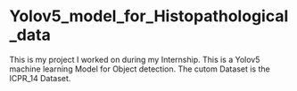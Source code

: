 # Yolov5_model_for_Histopathological_data
This is my project I worked on during my Internship. This is a Yolov5 machine learning Model for Object detection.
The cutom Dataset is the ICPR_14 Dataset.
